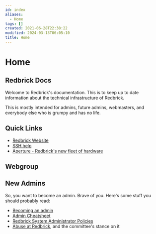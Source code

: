 ```yaml
---
id: index
aliases:
  - Home
tags: []
created: 2021-06-28T22:38:22
modified: 2024-03-13T06:05:10
title: Home
---
```


# Home

## Redbrick Docs

Welcome to Redbrick's documentation. This is to keep up to date information about the technical infrastructure of Redbrick.

This is mostly intended for admins, future admins, webmasters, and everybody else who is grumpy and has no life.

## Quick Links

- [Redbrick Website](https://redbrick.dcu.ie)
- [SSH help](https://docs.redbrick.dcu.ie/services/servers/#logging-in)
- [Aperture - Redbrick's new fleet of hardware](hardware/aperture/about.md)

## Webgroup

## New Admins

So, you want to become an admin. Brave of you. Here's some stuff you should probably read:

- [Becoming an admin](procedures/new-admins.md)
- [Admin Cheatsheet](procedures/cheatsheet.md)
- [Redbrick System Administrator Policies](procedures/policies.md)
- [Abuse at Redbrick](https://fucking.readthedocs.io/en/latest/procedures/abuse), and the committee's stance on it
